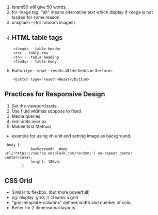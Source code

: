 1. lorem50 will give 50 words.
2. for image tag, "alt" means alternative text which display if image is not loaded for some reason.
3. unsplash - (for random images)
4. ## HTML table tags

```
    <thead> - table header
    <tr> - table row
    <th> -  table heading
    <tbody> - table body

```
5. Button tye - reset - resets all the fields in the form.

```
    <button type="reset">Reset</button>

```
## Practices for Responsive Design

1. Set the viewport/sacle
2. Use fluid widthsa soppose to fixed
3. Media queries 
4. rem units over px
5. Mobile first Method

* example for using vh unit and setting image as background.

```
 body {
            background:  #eee url('https://source.unsplash.com/random;') no-repeat center center/cover;
            height: 100vh;
        }
```

## CSS Grid

* Similar to flexbox. (but more powerfull)
* eg: display: grid;   // creates a grid
* "grid-template-columns" defines width and number of cols.
* Better for 2 dimensional layouts.
